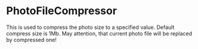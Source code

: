 # PhotoFileCompressor
This is used to compress the photo size to a specified value. Default compress size is 1Mb.
May attention, that current photo file will be replaced by compressed one!
